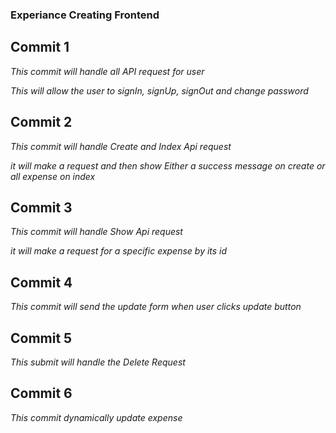 ### Experiance Creating Frontend

## Commit 1

*This commit will handle all API request for user*

*This will allow the user to signIn, signUp, signOut and change password*

## Commit 2

*This commit will handle Create and Index Api request*

*it will make a request and then show Either a success message on create or all expense on index*

## Commit 3

*This commit will handle Show Api request*

*it will make a request for a specific expense by its id*

## Commit 4

*This commit will send the update form when user clicks update button*

## Commit 5

*This submit will handle the Delete Request*

## Commit 6

*This commit dynamically update expense*
